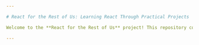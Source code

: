 ```yaml
---

# React for the Rest of Us: Learning React Through Practical Projects

Welcome to the **React for the Rest of Us** project! This repository contains the backend code the [reactappfront](https://github.com/fukkusu/reactappfront).

---
```


